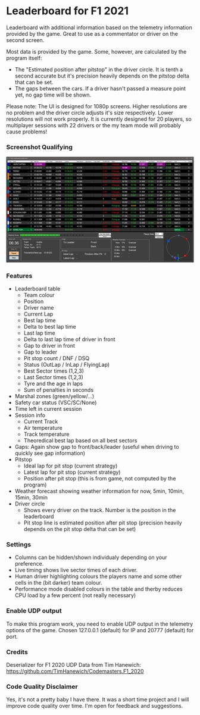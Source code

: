 # Leaderboard for F1 2021
Leaderboard with additional information based on the telemetry information provided by the game. Great to use as a commentator or driver on the second screen.

Most data is provided by the game. Some, however, are calculated by the program itself:
- The "Estimated position after pitstop" in the driver circle. It is tenth a second accurate but it's precision heavily depends on the pitstop delta that can be set.
- The gaps between the cars. If a driver hasn't passed a measure point yet, no gap time will be shown.

Please note:
The UI is designed for 1080p screens. Higher resolutions are no problem and the driver circle adjusts it's size respectively. Lower resolutions will not work properly. It is currently designed for 20 players, so multiplayer sessions with 22 drivers or the my team mode will probably cause problems!

### Screenshot Qualifying
![Screenshot Qualifying](https://github.com/MikeLauer/F1-2021-Telemetry/blob/master/Screenshots/screenshot.JPG)

### Features
- Leaderboard table
  - Team colour
  - Position
  - Driver name
  - Current Lap
  - Best lap time
  - Delta to best lap time
  - Last lap time
  - Delta to last lap time of driver in front
  - Gap to driver in front
  - Gap to leader
  - Pit stop count / DNF / DSQ
  - Status (OutLap / InLap / FlyingLap)
  - Best Sector times (1,2,3)
  - Last Sector times (1,2,3)
  - Tyre and the age in laps
  - Sum of penalties in seconds
- Marshal zones (green/yellow/...)
- Safety car status (VSC/SC/None)
- Time left in current session
- Session info
  - Current Track
  - Air temperature
  - Track temperature
  - Theoredical best lap based on all best sectors
- Gaps: Again show gap to front/back/leader (useful when driving to quickly see gap information)
- Pitstop
  - Ideal lap for pit stop (current strategy)
  - Latest lap for pit stop (current strategy)
  - Position after pit stop (this is from game, not computed by the program)
- Weather forecast showing weather information for now, 5min, 10min, 15min, 30min
- Driver circle
  - Shows every driver on the track. Number is the position in the leaderboard
  - Pit stop line is estimated position after pit stop (precision heavily depends on the pit stop delta that can be set)

### Settings
- Columns can be hidden/shown individualy depending on your preference.
- Live timing shows live sector times of each driver.
- Human driver highlighting colours the players name and some other cells in the (bit darker) team colour.
- Performance mode disabled colours in the table and therby reduces CPU load by a few percent (not really necessary)


### Enable UDP output
To make this program work, you need to enable UDP output in the telemetry options of the game. Chosen 127.0.0.1 (default) for IP and 20777 (default) for port.


### Credits
Deserializer for F1 2020 UDP Data from Tim Hanewich: https://github.com/TimHanewich/Codemasters.F1_2020


### Code Quality Disclaimer
Yes, it's not a pretty baby I have there. It was a short time project and I will improve code quality over time.
I'm open for feedback and suggestions.
